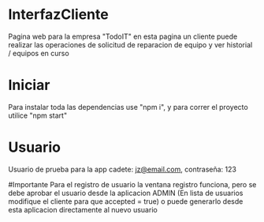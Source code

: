 # InterfazCliente
Pagina web para la empresa "TodoIT" en esta pagina un cliente puede realizar las operaciones de solicitud de reparacion de equipo y ver historial / equipos en curso

# Iniciar
Para instalar toda las dependencias use "npm i", y para correr el proyecto utilice "npm start"

# Usuario
Usuario de prueba para la app cadete: jz@email.com, contraseña: 123

#Importante 
Para el registro de usuario la ventana registro funciona, pero se debe aprobar el usuario desde la aplicacion ADMIN (En lista de usuarios modifique el cliente para que accepted = true) o puede generarlo desde esta aplicacion directamente al nuevo usuario

